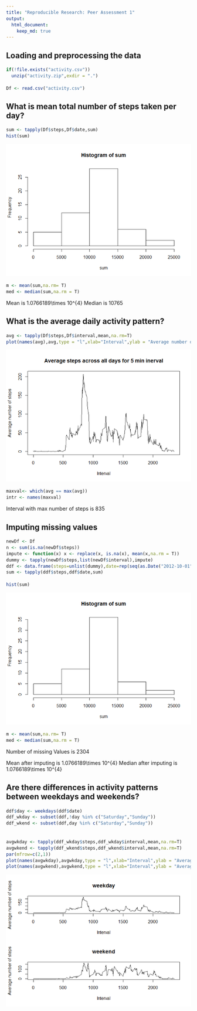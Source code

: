 ```yaml
---
title: "Reproducible Research: Peer Assessment 1"
output: 
  html_document:
    keep_md: true
---
```



## Loading and preprocessing the data

```r
if(!file.exists("activity.csv"))
  unzip("activity.zip",exdir = ".")

Df <- read.csv("activity.csv")
```

## What is mean total number of steps taken per day?

```r
sum <- tapply(Df$steps,Df$date,sum)
hist(sum)
```

![](PA1_template_files/figure-html/unnamed-chunk-2-1.png)<!-- -->

```r
m <- mean(sum,na.rm= T)
med <- median(sum,na.rm = T)
```
Mean is 1.0766189\times 10^{4}
Median is 10765 

## What is the average daily activity pattern?

```r
avg <- tapply(Df$steps,Df$interval,mean,na.rm=T)
plot(names(avg),avg,type = "l",xlab="Interval",ylab = "Average number of steps", main ="Average steps across all days for 5 min inerval")
```

![](PA1_template_files/figure-html/unnamed-chunk-3-1.png)<!-- -->

```r
maxval<- which(avg == max(avg))
intr <- names(maxval)
```
Interval with max number of steps is 835



## Imputing missing values

```r
newDf <- Df
n <- sum(is.na(newDf$steps))
impute <- function(x) x <- replace(x, is.na(x), mean(x,na.rm = T))
dummy <- tapply(newDf$steps,list(newDf$interval),impute)
ddf <- data.frame(steps=unlist(dummy),date=rep(seq(as.Date("2012-10-01"),as.Date("2012-11-30"),by = "day"),288),interval = rep(as.numeric(names(dummy)),each = 61))
sum <- tapply(ddf$steps,ddf$date,sum)

hist(sum)
```

![](PA1_template_files/figure-html/unnamed-chunk-4-1.png)<!-- -->

```r
m <- mean(sum,na.rm= T)
med <- median(sum,na.rm = T)
```
Number of missing Values is 2304

Mean after imputing is 1.0766189\times 10^{4}
Median after imputing is 1.0766189\times 10^{4}

## Are there differences in activity patterns between weekdays and weekends?

```r
ddf$day <- weekdays(ddf$date)
ddf_wkday <- subset(ddf,!day %in% c("Saturday","Sunday"))
ddf_wkend <- subset(ddf,day %in% c("Saturday","Sunday"))


avgwkday <- tapply(ddf_wkday$steps,ddf_wkday$interval,mean,na.rm=T)
avgwkend <- tapply(ddf_wkend$steps,ddf_wkend$interval,mean,na.rm=T)
par(mfrow=c(2,1))
plot(names(avgwkday),avgwkday,type = "l",xlab="Interval",ylab = "Average number of steps", main ="weekday")
plot(names(avgwkend),avgwkend,type = "l",xlab="Interval",ylab = "Average number of steps", main ="weekend")
```

![](PA1_template_files/figure-html/unnamed-chunk-5-1.png)<!-- -->
